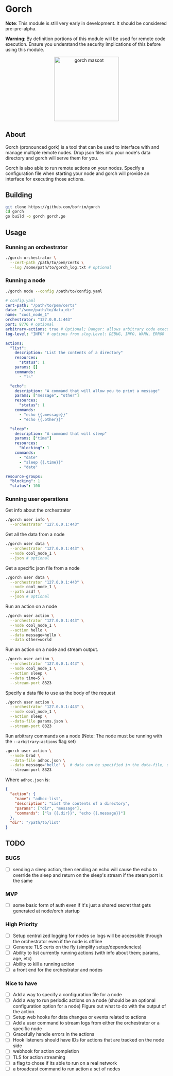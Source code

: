 # Gorch

**Note**: This module is still very early in development. It should be considered pre-pre-alpha.

**Warning**: By definition portions of this module will be used for remote code execution. Ensure you understand the security implications of this before using this module.

<p align="center">
  <img src="https://camo.githubusercontent.com/6c1c0bcd2e3902a9f5a79c750a6813f97a76749ba282dafdb9b6bad28b06d6f5/68747470733a2f2f63646e2e646973636f72646170702e636f6d2f6174746163686d656e74732f313035353534323839343232313630323831362f313036373437353439353538303631303539302f696d6167652e706e67" alt="gorch mascot" width="200"/>
</p>

## About

Gorch (pronounced gork) is a tool that can be used to interface with and manage multiple remote nodes.
Drop json files into your node's data directory and gorch will serve them for you.

Gorch is also able to run remote actions on your nodes. Specify a configuration file when starting your node and gorch will provide an interface for executing those actions.

## Building

```bash
git clone https://github.com/bofrim/gorch
cd gorch
go build -o gorch gorch.go
```

## Usage

### Running an orchestrator

```bash
./gorch orchestrator \
  --cert-path /path/to/pem/certs \
  --log /some/path/to/gorch_log.txt # optional
```

### Running a node

```bash
./gorch node --config /path/to/config.yaml
```

```yaml
# config.yaml
cert-path: "/path/to/pem/certs"
data: "/some/path/to/data_dir"
name: "cool_node_1"
orchestrator: "127.0.0.1:443"
port: 8776 # optional
arbitrary-actions: true # Optional; Danger: allows arbitrary code execution
log-level: "INFO" # options from slog.Level: DEBUG, INFO, WARN, ERROR

actions:
  "list":
    description: "List the contents of a directory"
    resources:
      "status": 1
    params: []
    commands:
      - "ls"

  "echo":
    description: "A command that will allow you to print a message"
    params: ["message", "other"]
    resources:
      "status": 1
    commands:
      - "echo {{.message}}"
      - "echo {{.other}}"

  "sleep":
    description: "A command that will sleep"
    params: ["time"]
    resources:
      "blocking": 1
    commands:
      - "date"
      - "sleep {{.time}}"
      - "date"

resource-groups:
  "blocking": 1
  "status": 100
```

### Running user operations

Get info about the orchestrator

```bash
./gorch user info \
  --orchestrator "127.0.0.1:443"
```

Get all the data from a node

```bash
./gorch user data \
  --orchestrator "127.0.0.1:443" \
  --node cool_node_1 \
  --json # optional

```

Get a specific json file from a node

```bash
./gorch user data \
  --orchestrator "127.0.0.1:443" \
  --node cool_node_1 \
  --path asdf \
  --json # optional

```

Run an action on a node

```bash
./gorch user action \
  --orchestrator "127.0.0.1:443" \
  --node cool_node_1 \
  --action hello \
  --data message=hello \
  --data other=world
```

Run an action on a node and stream output.

```bash
./gorch user action \
  --orchestrator "127.0.0.1:443" \
  --node cool_node_1 \
  --action sleep \
  --data time=5 \
  --stream-port 8323
```

Specify a data file to use as the body of the request

```bash
./gorch user action \
  --orchestrator "127.0.0.1:443" \
  --node cool_node_1 \
  --action sleep \
  --data-file params.json \
  --stream-port 8323
```

Run arbitrary commands on a node
(Note: The node must be running with the `--arbitrary-actions` flag set)

```bash
.gorch user action \
  --node brad \
  --data-file adhoc.json \
  --data message="hello" \  # data can be specified in the data-file, or as a flag
  --stream-port 8323
```

Where `adhoc.json` is:

```json
{
  "action": {
    "name": "adhoc-list",
    "description": "List the contents of a directory",
    "params": ["dir", "message"],
    "commands": ["ls {{.dir}}", "echo {{.message}}"]
  },
  "dir": "/path/to/list"
}
```

## TODO

### BUGS

- [ ] sending a sleep action, then sending an echo will cause the echo to override the sleep and return on the sleep's stream if the steam port is the same

### MVP

- [ ] some basic form of auth even if it's just a shared secret that gets generated at node/orch startup

### High Priority

- [ ] Setup centralized logging for nodes so logs will be accessible through the orchestrator even if the node is offline
- [ ] Generate TLS certs on the fly (simplify setup/dependencies)
- [ ] Ability to list currently running actions (with info about them; params, age, etc)
- [ ] Ability to kill a running action
- [ ] a front end for the orchestrator and nodes

### Nice to have

- [ ] Add a way to specify a configuration file for a node
- [ ] Add a way to run periodic actions on a node (should be an optional configuration option for a node) Figure out what to do with the output of the action.
- [ ] Setup web hooks for data changes or events related to actions
- [ ] Add a user command to stream logs from either the orchestrator or a specific node
- [ ] Gracefully handle errors in the actions
- [ ] Hook listeners should have IDs for actions that are tracked on the node side
- [ ] webhook for action completion
- [ ] TLS for action streaming
- [ ] a flag to chose if its able to run on a real network
- [ ] a broadcast command to run action a set of nodes
